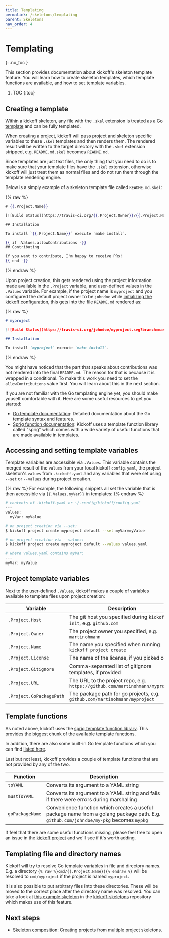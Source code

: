 ```yaml
---
title: Templating
permalink: /skeletons/templating
parent: Skeletons
nav_order: 4
---
```


# Templating
{: .no_toc }

This section provides documentation about kickoff's skeleton template feature.
You will learn how to create skeleton templates, which template functions are
available, and how to set template variables.

1. TOC
{:toc}

## Creating a template

Within a kickoff skeleton, any file with the `.skel` extension is treated as a
[Go template](https://golang.org/pkg/text/template/) and can be fully
templated.

When creating a project, kickoff will pass project and skeleton specific
variables to these `.skel` templates and then renders them. The rendered result
will be written to the target directory with the `.skel` extension stripped,
e.g. `README.md.skel` becomes `README.md`.

Since templates are just text files, the only thing that you need to do is to
make sure that your template files have the `.skel` extension, otherwise
kickoff will just treat them as normal files and do not run them through the
template rendering engine.

Below is a simply example of a skeleton template file called `README.md.skel`:

{% raw %}
```mustache
# {{.Project.Name}}

[![Build Status](https://travis-ci.org/{{.Project.Owner}}/{{.Project.Name}}.svg?branch=master)](https://travis-ci.org/{{.Project.Owner}}/{{.Project.Name}})

## Installation

To install `{{.Project.Name}}` execute `make install`.

{{ if .Values.allowContributions -}}
## Contributing

If you want to contribute, I'm happy to receive PRs!
{{ end -}}
```
{% endraw %}

Upon project creation, this gets rendered using the project information made
available in the `.Project` variable, and user-defined values in the `.Values`
variable. For example, if the project name is `myproject` and you configured
the default project owner to be `johndoe` while [initializing the kickoff
configuration](/getting-started#initializing-the-kickoff-configuration),
this gets into the file `README.md` rendered as:

{% raw %}
```markdown
# myproject

[![Build Status](https://travis-ci.org/johndoe/myproject.svg?branch=master)](https://travis-ci.org/johndoe/myproject)

## Installation

To install `myproject` execute `make install`.
```
{% endraw %}

You might have noticed that the part that speaks about contributions was not
rendered into the final `README.md`. The reason for that is because it is
wrapped in a conditional. To make this work you need to set the
`allowContributions` value first. You will learn about this in the next
section.

If you are not familiar with the Go templating engine yet, you should make
youself comfortable with it. Here are some useful resources to get you started:

- [Go template documentation](https://golang.org/pkg/text/template/):
  Detailed documentation about the Go template syntax and features.
- [Sprig function documentation](https://masterminds.github.io/sprig/): Kickoff
  uses a template function library called "sprig" which comes with a wide
  variety of useful functions that are made available in templates.

## Accessing and setting template variables

Template variables are accessible via `.Values`. This variable contains the
merged result of the `values` from your local kickoff `config.yaml`, the
project skeleton's `values` from `.kickoff.yaml` and any variables that were
set using `--set` or `--values` during project creation.

{% raw %}
For example, the following snippets all set the variable that is then
accessible via `{{.Values.myVar}}` in templates:
{% endraw %}

```bash
# contents of .kickoff.yaml or ~/.config/kickoff/config.yaml
---
values:
  myVar: myValue

# on project creation via --set:
$ kickoff project create myproject default --set myVar=myValue

# on project creation via --values:
$ kickoff project create myproject default --values values.yaml

# where values.yaml contains myVar:
---
myVar: myValue
```

## Project template variables

Next to the user-defined `.Values`, kickoff makes a couple of variables
available to template files upon project creation:

| Variable                 | Description                                                                   |
| ---                      | ---                                                                           |
| `.Project.Host`          | The git host you specified during `kickoff init`, e.g. `github.com`           |
| `.Project.Owner`         | The project owner you specified, e.g. `martinohmann`                          |
| `.Project.Name`          | The name you specified when running `kickoff project create`                  |
| `.Project.License`       | The name of the license, if you picked one                                    |
| `.Project.Gitignore`     | Comma-separated list of gitignore templates, if provided                      |
| `.Project.URL`           | The URL to the project repo, e.g. `https://github.com/martinohmann/myproject` |
| `.Project.GoPackagePath` | The package path for go projects, e.g. `github.com/martinohmann/myproject`    |

## Template functions

As noted above, kickoff uses the [sprig template function
library](https://masterminds.github.io/sprig/). This provides the biggest chunk
of the available template functions.

In addition, there are also some built-in Go template functions which you can
find [listed here](https://golang.org/pkg/text/template/#hdr-Functions).

Last but not least, kickoff provides a couple of template functions that are
not provided by any of the two.

| Function        | Description                                                                                                                            |
| ---             | ---                                                                                                                                    |
| `toYAML`        | Converts its argument to a YAML string                                                                                                 |
| `mustToYAML`    | Converts its argument to a YAML string and fails if there were errors during marshalling                                               |
| `goPackageName` | Convenience function which creates a useful package name from a golang package path. E.g. `github.com/johndoe/my-pkg` becomes `mypkg` |

If feel that there are some useful functions missing, please feel free to open
an issue in the [kickoff project](https://github.com/martinohmann/kickoff) and
we'll see if it's worth adding.

## Templating file and directory names

Kickoff will try to resolve Go template variables in file and directory names.
E.g. a directory `{% raw %}cmd/{{.Project.Name}}{% endraw %}` will be resolved to `cmd/myproject` if
the project is named `myproject`.

It is also possible to put arbitrary files
into these directories. These will be moved to the correct place after the
directory name was resolved. You can take a look at [this example skeleton](https://github.com/martinohmann/kickoff-skeletons/tree/master/skeletons/golang/cli) in the [kickoff-skeletons](https://github.com/martinohmann/kickoff-skeletons) repository which makes use of this feature.

## Next steps

* [Skeleton composition](composition): Creating projects from multiple project skeletons.
